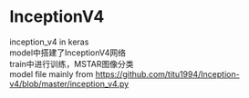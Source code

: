 # InceptionV4
inception_v4 in keras   
model中搭建了InceptionV4网络    
train中进行训练，MSTAR图像分类   
model file mainly from https://github.com/titu1994/Inception-v4/blob/master/inception_v4.py
